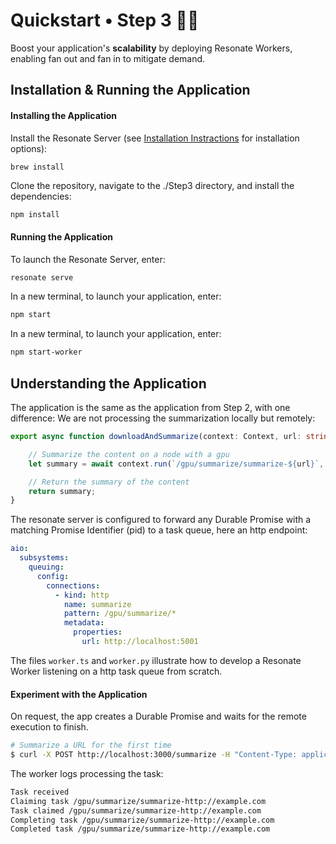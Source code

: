# Quickstart • Step 3 🏴‍☠️

Boost your application's **scalability** by deploying Resonate Workers, enabling fan out and fan in to mitigate demand.

## Installation & Running the Application

#### Installing the Application

Install the Resonate Server (see [Installation Instractions]() for installation options):

```
brew install
```

Clone the repository, navigate to the ./Step3 directory, and install the dependencies:

```bash
npm install
```

#### Running the Application

To launch the Resonate Server, enter:

```bash
resonate serve
```

In a new terminal, to launch your application, enter:

```bash
npm start
```

In a new terminal, to launch your application, enter:

```bash
npm start-worker
```

## Understanding the Application

The application is the same as the application from Step 2, with one difference: We are not processing the summarization locally but remotely:

```typescript
export async function downloadAndSummarize(context: Context, url: string) {

    // Summarize the content on a node with a gpu
    let summary = await context.run(`/gpu/summarize/summarize-${url}`, url);

    // Return the summary of the content
    return summary;
}
```

The resonate server is configured to forward any Durable Promise with a matching Promise Identifier (pid) to a task queue, here an http endpoint: 

```yaml
aio:
  subsystems:
    queuing:
      config:
        connections:
          - kind: http
            name: summarize
            pattern: /gpu/summarize/*
            metadata:
              properties:
                url: http://localhost:5001
```

The files `worker.ts` and `worker.py` illustrate how to develop a Resonate Worker listening on a http task queue from scratch.

#### Experiment with the Application

On request, the app creates a Durable Promise and waits for the remote execution to finish. 

```bash
# Summarize a URL for the first time
$ curl -X POST http://localhost:3000/summarize -H "Content-Type: application/json" -d '{"url": "http://example.com"}'
```

The worker logs processing the task:

``` bash
Task received
Claiming task /gpu/summarize/summarize-http://example.com
Task claimed /gpu/summarize/summarize-http://example.com
Completing task /gpu/summarize/summarize-http://example.com
Completed task /gpu/summarize/summarize-http://example.com
```
